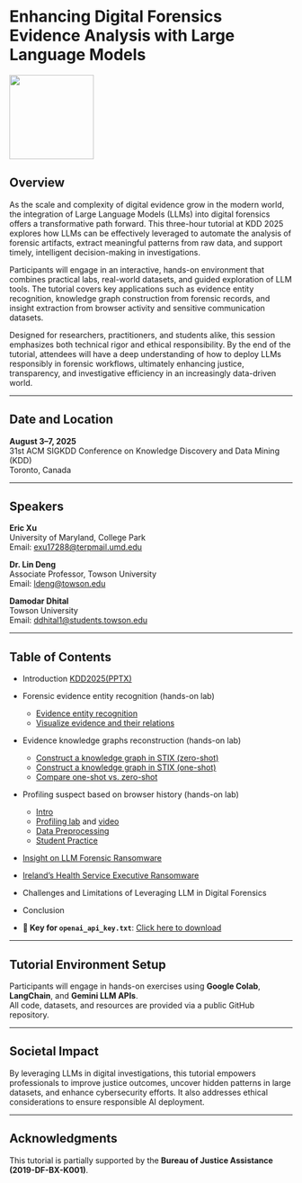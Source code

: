# Enhancing Digital Forensics Evidence Analysis with Large Language Models

<img src="https://upload.wikimedia.org/wikipedia/commons/3/3c/BJA_Logo.png" width="150">

## Overview

As the scale and complexity of digital evidence grow in the modern world, the integration of Large Language Models (LLMs) into digital forensics offers a transformative path forward. This three-hour tutorial at KDD 2025 explores how LLMs can be effectively leveraged to automate the analysis of forensic artifacts, extract meaningful patterns from raw data, and support timely, intelligent decision-making in investigations.

Participants will engage in an interactive, hands-on environment that combines practical labs, real-world datasets, and guided exploration of LLM tools. The tutorial covers key applications such as evidence entity recognition, knowledge graph construction from forensic records, and insight extraction from browser activity and sensitive communication datasets.

Designed for researchers, practitioners, and students alike, this session emphasizes both technical rigor and ethical responsibility. By the end of the tutorial, attendees will have a deep understanding of how to deploy LLMs responsibly in forensic workflows, ultimately enhancing justice, transparency, and investigative efficiency in an increasingly data-driven world.

---

## Date and Location

**August 3–7, 2025**  
31st ACM SIGKDD Conference on Knowledge Discovery and Data Mining (KDD)  
Toronto, Canada

---

## Speakers

**Eric Xu**  
University of Maryland, College Park  
Email: [exu17288@terpmail.umd.edu](mailto:exu17288@terpmail.umd.edu)

**Dr. Lin Deng**  
Associate Professor, Towson University  
Email: [ldeng@towson.edu](mailto:ldeng@towson.edu)

**Damodar Dhital**  
Towson University  
Email: [ddhital1@students.towson.edu](mailto:ddhital1@students.towson.edu)

---

## Table of Contents


- Introduction [KDD2025(PPTX)](https://github.com/damodar344/digital-forensics-lab/blob/main/KDD2025/Slides/KDD2025.pdf)
- Forensic evidence entity recognition (hands-on lab)
  - [Evidence entity recognition](https://colab.research.google.com/github/damodar344/digital-forensics-lab/blob/main/KDD2025/PhishingAttack/PhishingAttackScenarioDemo/01_evidence_entity_recognition.ipynb)
  - [Visualize evidence and their relations](https://colab.research.google.com/github/damodar344/digital-forensics-lab/blob/main/KDD2025/PhishingAttack/PhishingAttackScenarioDemo/02_evidence_knowledge_dot_generator.ipynb)

- Evidence knowledge graphs reconstruction (hands-on lab)
  - [Construct a knowledge graph in STIX (zero-shot)](https://colab.research.google.com/github/damodar344/digital-forensics-lab/blob/main/KDD2025/PhishingAttack/PhishingAttackScenarioDemo/03_evidence_stix_zeroshot.ipynb)
  - [Construct a knowledge graph in STIX (one-shot)](https://colab.research.google.com/github/damodar344/digital-forensics-lab/blob/main/KDD2025/PhishingAttack/PhishingAttackScenarioDemo/04_evidence_stix_oneshot.ipynb)
  - [Compare one-shot vs. zero-shot](https://colab.research.google.com/github/damodar344/digital-forensics-lab/blob/main/KDD2025/PhishingAttack/PhishingAttackScenarioDemo/05_evidence_stix_dot_generator.ipynb)
- Profiling suspect based on browser history (hands-on lab)
  - [Intro](/AI4Forensics/CKIM2024/BrowserHistory/Eric/HistoryProfilingLLMsIntro.pptx)
  - [Profiling lab](https://colab.research.google.com/github/frankwxu/digital-forensics-lab/blob/main/AI4Forensics/CKIM2024/BrowserHistory/Eric/profile_browser_history_Eric.ipynb) and [video](https://youtu.be/flfKG2Cbmu4)
  - [Data Preprocessing](https://colab.research.google.com/github/damodar344/digital-forensics-lab/blob/main/KDD2025/BrowserHistory/profile_browser_history_Eric_dataprocess.ipynb)
  - [Student Practice](/AI4Forensics/CKIM2024/BrowserHistory/Eric/HistoryProfilingLLMsLab.docx)
- [Insight on LLM Forensic Ransomware](https://colab.research.google.com/github/damodar344/digital-forensics-lab/blob/main/KDD2025/BrowserHistory/LLMForensicRansomwareDemo.ipynb)
- [Ireland’s Health Service Executive Ransomware](https://colab.research.google.com/github/damodar344/digital-forensics-lab/blob/main/KDD2025/BrowserHistory/HSERANSOMEWARE.ipynb)
- Challenges and Limitations of Leveraging LLM in Digital Forensics
- Conclusion
-  **🔑 Key for `openai_api_key.txt`**: [Click here to download](https://tu-my.sharepoint.com/:t:/g/personal/ldeng_towson_edu/EUc5xTHr8jxAuc8ncRcGHW0BlLKmU3re2vVmAbfe9EDnfg?e=YXUuLb)




---

## Tutorial Environment Setup

Participants will engage in hands-on exercises using **Google Colab**, **LangChain**, and **Gemini LLM APIs**.  
All code, datasets, and resources are provided via a public GitHub repository.

---

## Societal Impact

By leveraging LLMs in digital investigations, this tutorial empowers professionals to improve justice outcomes, uncover hidden patterns in large datasets, and enhance cybersecurity efforts. It also addresses ethical considerations to ensure responsible AI deployment.

---

## Acknowledgments

This tutorial is partially supported by the **Bureau of Justice Assistance (2019-DF-BX-K001)**.
